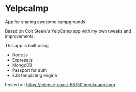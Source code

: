 # Yelpcalmp

App for sharing awesome campgrounds

Based on Colt Steele's YelpCamp app with my own tweaks and improvements.

This app is built using 

- Node.js
- Express.js
- MongoDB
- Passport for auth
- EJS templating engine

hosted at: https://intense-coast-65750.herokuapp.com






